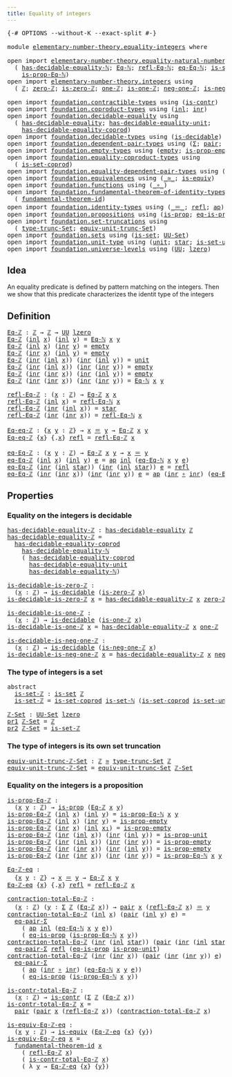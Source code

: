 ```yaml
---
title: Equality of integers
---
```


<pre class="Agda"><a id="46" class="Symbol">{-#</a> <a id="50" class="Keyword">OPTIONS</a> <a id="58" class="Pragma">--without-K</a> <a id="70" class="Pragma">--exact-split</a> <a id="84" class="Symbol">#-}</a>

<a id="89" class="Keyword">module</a> <a id="96" href="elementary-number-theory.equality-integers.html" class="Module">elementary-number-theory.equality-integers</a> <a id="139" class="Keyword">where</a>

<a id="146" class="Keyword">open</a> <a id="151" class="Keyword">import</a> <a id="158" href="elementary-number-theory.equality-natural-numbers.html" class="Module">elementary-number-theory.equality-natural-numbers</a> <a id="208" class="Keyword">using</a>
  <a id="216" class="Symbol">(</a> <a id="218" href="elementary-number-theory.equality-natural-numbers.html#2644" class="Function">has-decidable-equality-ℕ</a><a id="242" class="Symbol">;</a> <a id="244" href="elementary-number-theory.equality-natural-numbers.html#1495" class="Function">Eq-ℕ</a><a id="248" class="Symbol">;</a> <a id="250" href="elementary-number-theory.equality-natural-numbers.html#1906" class="Function">refl-Eq-ℕ</a><a id="259" class="Symbol">;</a> <a id="261" href="elementary-number-theory.equality-natural-numbers.html#2073" class="Function">eq-Eq-ℕ</a><a id="268" class="Symbol">;</a> <a id="270" href="elementary-number-theory.equality-natural-numbers.html#2215" class="Function">is-set-ℕ</a><a id="278" class="Symbol">;</a>
    <a id="284" href="elementary-number-theory.equality-natural-numbers.html#1657" class="Function">is-prop-Eq-ℕ</a><a id="296" class="Symbol">)</a>
<a id="298" class="Keyword">open</a> <a id="303" class="Keyword">import</a> <a id="310" href="elementary-number-theory.integers.html" class="Module">elementary-number-theory.integers</a> <a id="344" class="Keyword">using</a>
  <a id="352" class="Symbol">(</a> <a id="354" href="elementary-number-theory.integers.html#1910" class="Function">ℤ</a><a id="355" class="Symbol">;</a> <a id="357" href="elementary-number-theory.integers.html#2163" class="Function">zero-ℤ</a><a id="363" class="Symbol">;</a> <a id="365" href="elementary-number-theory.integers.html#2199" class="Function">is-zero-ℤ</a><a id="374" class="Symbol">;</a> <a id="376" href="elementary-number-theory.integers.html#2405" class="Function">one-ℤ</a><a id="381" class="Symbol">;</a> <a id="383" href="elementary-number-theory.integers.html#2438" class="Function">is-one-ℤ</a><a id="391" class="Symbol">;</a> <a id="393" href="elementary-number-theory.integers.html#2038" class="Function">neg-one-ℤ</a><a id="402" class="Symbol">;</a> <a id="404" href="elementary-number-theory.integers.html#2079" class="Function">is-neg-one-ℤ</a><a id="416" class="Symbol">)</a>

<a id="419" class="Keyword">open</a> <a id="424" class="Keyword">import</a> <a id="431" href="foundation.contractible-types.html" class="Module">foundation.contractible-types</a> <a id="461" class="Keyword">using</a> <a id="467" class="Symbol">(</a><a id="468" href="foundation-core.contractible-types.html#1006" class="Function">is-contr</a><a id="476" class="Symbol">)</a>
<a id="478" class="Keyword">open</a> <a id="483" class="Keyword">import</a> <a id="490" href="foundation.coproduct-types.html" class="Module">foundation.coproduct-types</a> <a id="517" class="Keyword">using</a> <a id="523" class="Symbol">(</a><a id="524" href="foundation.coproduct-types.html#1253" class="InductiveConstructor">inl</a><a id="527" class="Symbol">;</a> <a id="529" href="foundation.coproduct-types.html#1276" class="InductiveConstructor">inr</a><a id="532" class="Symbol">)</a>
<a id="534" class="Keyword">open</a> <a id="539" class="Keyword">import</a> <a id="546" href="foundation.decidable-equality.html" class="Module">foundation.decidable-equality</a> <a id="576" class="Keyword">using</a>
  <a id="584" class="Symbol">(</a> <a id="586" href="foundation.decidable-equality.html#1799" class="Function">has-decidable-equality</a><a id="608" class="Symbol">;</a> <a id="610" href="foundation.decidable-equality.html#2359" class="Function">has-decidable-equality-unit</a><a id="637" class="Symbol">;</a>
    <a id="643" href="foundation.decidable-equality.html#10244" class="Function">has-decidable-equality-coprod</a><a id="672" class="Symbol">)</a>
<a id="674" class="Keyword">open</a> <a id="679" class="Keyword">import</a> <a id="686" href="foundation.decidable-types.html" class="Module">foundation.decidable-types</a> <a id="713" class="Keyword">using</a> <a id="719" class="Symbol">(</a><a id="720" href="foundation.decidable-types.html#1918" class="Function">is-decidable</a><a id="732" class="Symbol">)</a>
<a id="734" class="Keyword">open</a> <a id="739" class="Keyword">import</a> <a id="746" href="foundation.dependent-pair-types.html" class="Module">foundation.dependent-pair-types</a> <a id="778" class="Keyword">using</a> <a id="784" class="Symbol">(</a><a id="785" href="foundation-core.dependent-pair-types.html#515" class="Record">Σ</a><a id="786" class="Symbol">;</a> <a id="788" href="foundation-core.dependent-pair-types.html#588" class="InductiveConstructor">pair</a><a id="792" class="Symbol">;</a> <a id="794" href="foundation-core.dependent-pair-types.html#605" class="Field">pr1</a><a id="797" class="Symbol">;</a> <a id="799" href="foundation-core.dependent-pair-types.html#617" class="Field">pr2</a><a id="802" class="Symbol">)</a>
<a id="804" class="Keyword">open</a> <a id="809" class="Keyword">import</a> <a id="816" href="foundation.empty-types.html" class="Module">foundation.empty-types</a> <a id="839" class="Keyword">using</a> <a id="845" class="Symbol">(</a><a id="846" href="foundation-core.empty-types.html#1057" class="Datatype">empty</a><a id="851" class="Symbol">;</a> <a id="853" href="foundation-core.empty-types.html#2377" class="Function">is-prop-empty</a><a id="866" class="Symbol">)</a>
<a id="868" class="Keyword">open</a> <a id="873" class="Keyword">import</a> <a id="880" href="foundation.equality-coproduct-types.html" class="Module">foundation.equality-coproduct-types</a> <a id="916" class="Keyword">using</a>
  <a id="924" class="Symbol">(</a> <a id="926" href="foundation.equality-coproduct-types.html#11166" class="Function">is-set-coprod</a><a id="939" class="Symbol">)</a>
<a id="941" class="Keyword">open</a> <a id="946" class="Keyword">import</a> <a id="953" href="foundation.equality-dependent-pair-types.html" class="Module">foundation.equality-dependent-pair-types</a> <a id="994" class="Keyword">using</a> <a id="1000" class="Symbol">(</a><a id="1001" href="foundation.equality-dependent-pair-types.html#1375" class="Function">eq-pair-Σ</a><a id="1010" class="Symbol">)</a>
<a id="1012" class="Keyword">open</a> <a id="1017" class="Keyword">import</a> <a id="1024" href="foundation.equivalences.html" class="Module">foundation.equivalences</a> <a id="1048" class="Keyword">using</a> <a id="1054" class="Symbol">(</a><a id="1055" href="foundation-core.equivalences.html#1621" class="Function Operator">_≃_</a><a id="1058" class="Symbol">;</a> <a id="1060" href="foundation-core.equivalences.html#1556" class="Function">is-equiv</a><a id="1068" class="Symbol">)</a>
<a id="1070" class="Keyword">open</a> <a id="1075" class="Keyword">import</a> <a id="1082" href="foundation.functions.html" class="Module">foundation.functions</a> <a id="1103" class="Keyword">using</a> <a id="1109" class="Symbol">(</a><a id="1110" href="foundation-core.functions.html#420" class="Function Operator">_∘_</a><a id="1113" class="Symbol">)</a>
<a id="1115" class="Keyword">open</a> <a id="1120" class="Keyword">import</a> <a id="1127" href="foundation.fundamental-theorem-of-identity-types.html" class="Module">foundation.fundamental-theorem-of-identity-types</a> <a id="1176" class="Keyword">using</a>
  <a id="1184" class="Symbol">(</a> <a id="1186" href="foundation-core.fundamental-theorem-of-identity-types.html#1904" class="Function">fundamental-theorem-id</a><a id="1208" class="Symbol">)</a>
<a id="1210" class="Keyword">open</a> <a id="1215" class="Keyword">import</a> <a id="1222" href="foundation.identity-types.html" class="Module">foundation.identity-types</a> <a id="1248" class="Keyword">using</a> <a id="1254" class="Symbol">(</a><a id="1255" href="foundation-core.identity-types.html#1865" class="Function Operator">_＝_</a><a id="1258" class="Symbol">;</a> <a id="1260" href="foundation-core.identity-types.html#1820" class="InductiveConstructor">refl</a><a id="1264" class="Symbol">;</a> <a id="1266" href="foundation-core.identity-types.html#4003" class="Function">ap</a><a id="1268" class="Symbol">)</a>
<a id="1270" class="Keyword">open</a> <a id="1275" class="Keyword">import</a> <a id="1282" href="foundation.propositions.html" class="Module">foundation.propositions</a> <a id="1306" class="Keyword">using</a> <a id="1312" class="Symbol">(</a><a id="1313" href="foundation-core.propositions.html#1309" class="Function">is-prop</a><a id="1320" class="Symbol">;</a> <a id="1322" href="foundation-core.propositions.html#2719" class="Function">eq-is-prop</a><a id="1332" class="Symbol">)</a>
<a id="1334" class="Keyword">open</a> <a id="1339" class="Keyword">import</a> <a id="1346" href="foundation.set-truncations.html" class="Module">foundation.set-truncations</a> <a id="1373" class="Keyword">using</a>
  <a id="1381" class="Symbol">(</a> <a id="1383" href="foundation.set-truncations.html#4001" class="Function">type-trunc-Set</a><a id="1397" class="Symbol">;</a> <a id="1399" href="foundation.set-truncations.html#14521" class="Function">equiv-unit-trunc-Set</a><a id="1419" class="Symbol">)</a>
<a id="1421" class="Keyword">open</a> <a id="1426" class="Keyword">import</a> <a id="1433" href="foundation.sets.html" class="Module">foundation.sets</a> <a id="1449" class="Keyword">using</a> <a id="1455" class="Symbol">(</a><a id="1456" href="foundation-core.sets.html#1113" class="Function">is-set</a><a id="1462" class="Symbol">;</a> <a id="1464" href="foundation-core.sets.html#1190" class="Function">UU-Set</a><a id="1470" class="Symbol">)</a>
<a id="1472" class="Keyword">open</a> <a id="1477" class="Keyword">import</a> <a id="1484" href="foundation.unit-type.html" class="Module">foundation.unit-type</a> <a id="1505" class="Keyword">using</a> <a id="1511" class="Symbol">(</a><a id="1512" href="foundation.unit-type.html#1084" class="Datatype">unit</a><a id="1516" class="Symbol">;</a> <a id="1518" href="foundation.unit-type.html#1108" class="InductiveConstructor">star</a><a id="1522" class="Symbol">;</a> <a id="1524" href="foundation.unit-type.html#3103" class="Function">is-set-unit</a><a id="1535" class="Symbol">;</a> <a id="1537" href="foundation.unit-type.html#2898" class="Function">is-prop-unit</a><a id="1549" class="Symbol">)</a>
<a id="1551" class="Keyword">open</a> <a id="1556" class="Keyword">import</a> <a id="1563" href="foundation.universe-levels.html" class="Module">foundation.universe-levels</a> <a id="1590" class="Keyword">using</a> <a id="1596" class="Symbol">(</a><a id="1597" href="foundation-core.universe-levels.html#235" class="Primitive">UU</a><a id="1599" class="Symbol">;</a> <a id="1601" href="Agda.Primitive.html#764" class="Primitive">lzero</a><a id="1606" class="Symbol">)</a>
</pre>
## Idea

An equality predicate is defined by pattern matching on the integers. Then we show that this predicate characterizes the identit type of the integers

## Definition

<pre class="Agda"><a id="Eq-ℤ"></a><a id="1796" href="elementary-number-theory.equality-integers.html#1796" class="Function">Eq-ℤ</a> <a id="1801" class="Symbol">:</a> <a id="1803" href="elementary-number-theory.integers.html#1910" class="Function">ℤ</a> <a id="1805" class="Symbol">→</a> <a id="1807" href="elementary-number-theory.integers.html#1910" class="Function">ℤ</a> <a id="1809" class="Symbol">→</a> <a id="1811" href="foundation-core.universe-levels.html#235" class="Primitive">UU</a> <a id="1814" href="Agda.Primitive.html#764" class="Primitive">lzero</a>
<a id="1820" href="elementary-number-theory.equality-integers.html#1796" class="Function">Eq-ℤ</a> <a id="1825" class="Symbol">(</a><a id="1826" href="foundation.coproduct-types.html#1253" class="InductiveConstructor">inl</a> <a id="1830" href="elementary-number-theory.equality-integers.html#1830" class="Bound">x</a><a id="1831" class="Symbol">)</a> <a id="1833" class="Symbol">(</a><a id="1834" href="foundation.coproduct-types.html#1253" class="InductiveConstructor">inl</a> <a id="1838" href="elementary-number-theory.equality-integers.html#1838" class="Bound">y</a><a id="1839" class="Symbol">)</a> <a id="1841" class="Symbol">=</a> <a id="1843" href="elementary-number-theory.equality-natural-numbers.html#1495" class="Function">Eq-ℕ</a> <a id="1848" href="elementary-number-theory.equality-integers.html#1830" class="Bound">x</a> <a id="1850" href="elementary-number-theory.equality-integers.html#1838" class="Bound">y</a>
<a id="1852" href="elementary-number-theory.equality-integers.html#1796" class="Function">Eq-ℤ</a> <a id="1857" class="Symbol">(</a><a id="1858" href="foundation.coproduct-types.html#1253" class="InductiveConstructor">inl</a> <a id="1862" href="elementary-number-theory.equality-integers.html#1862" class="Bound">x</a><a id="1863" class="Symbol">)</a> <a id="1865" class="Symbol">(</a><a id="1866" href="foundation.coproduct-types.html#1276" class="InductiveConstructor">inr</a> <a id="1870" href="elementary-number-theory.equality-integers.html#1870" class="Bound">y</a><a id="1871" class="Symbol">)</a> <a id="1873" class="Symbol">=</a> <a id="1875" href="foundation-core.empty-types.html#1057" class="Datatype">empty</a>
<a id="1881" href="elementary-number-theory.equality-integers.html#1796" class="Function">Eq-ℤ</a> <a id="1886" class="Symbol">(</a><a id="1887" href="foundation.coproduct-types.html#1276" class="InductiveConstructor">inr</a> <a id="1891" href="elementary-number-theory.equality-integers.html#1891" class="Bound">x</a><a id="1892" class="Symbol">)</a> <a id="1894" class="Symbol">(</a><a id="1895" href="foundation.coproduct-types.html#1253" class="InductiveConstructor">inl</a> <a id="1899" href="elementary-number-theory.equality-integers.html#1899" class="Bound">y</a><a id="1900" class="Symbol">)</a> <a id="1902" class="Symbol">=</a> <a id="1904" href="foundation-core.empty-types.html#1057" class="Datatype">empty</a>
<a id="1910" href="elementary-number-theory.equality-integers.html#1796" class="Function">Eq-ℤ</a> <a id="1915" class="Symbol">(</a><a id="1916" href="foundation.coproduct-types.html#1276" class="InductiveConstructor">inr</a> <a id="1920" class="Symbol">(</a><a id="1921" href="foundation.coproduct-types.html#1253" class="InductiveConstructor">inl</a> <a id="1925" href="elementary-number-theory.equality-integers.html#1925" class="Bound">x</a><a id="1926" class="Symbol">))</a> <a id="1929" class="Symbol">(</a><a id="1930" href="foundation.coproduct-types.html#1276" class="InductiveConstructor">inr</a> <a id="1934" class="Symbol">(</a><a id="1935" href="foundation.coproduct-types.html#1253" class="InductiveConstructor">inl</a> <a id="1939" href="elementary-number-theory.equality-integers.html#1939" class="Bound">y</a><a id="1940" class="Symbol">))</a> <a id="1943" class="Symbol">=</a> <a id="1945" href="foundation.unit-type.html#1084" class="Datatype">unit</a>
<a id="1950" href="elementary-number-theory.equality-integers.html#1796" class="Function">Eq-ℤ</a> <a id="1955" class="Symbol">(</a><a id="1956" href="foundation.coproduct-types.html#1276" class="InductiveConstructor">inr</a> <a id="1960" class="Symbol">(</a><a id="1961" href="foundation.coproduct-types.html#1253" class="InductiveConstructor">inl</a> <a id="1965" href="elementary-number-theory.equality-integers.html#1965" class="Bound">x</a><a id="1966" class="Symbol">))</a> <a id="1969" class="Symbol">(</a><a id="1970" href="foundation.coproduct-types.html#1276" class="InductiveConstructor">inr</a> <a id="1974" class="Symbol">(</a><a id="1975" href="foundation.coproduct-types.html#1276" class="InductiveConstructor">inr</a> <a id="1979" href="elementary-number-theory.equality-integers.html#1979" class="Bound">y</a><a id="1980" class="Symbol">))</a> <a id="1983" class="Symbol">=</a> <a id="1985" href="foundation-core.empty-types.html#1057" class="Datatype">empty</a>
<a id="1991" href="elementary-number-theory.equality-integers.html#1796" class="Function">Eq-ℤ</a> <a id="1996" class="Symbol">(</a><a id="1997" href="foundation.coproduct-types.html#1276" class="InductiveConstructor">inr</a> <a id="2001" class="Symbol">(</a><a id="2002" href="foundation.coproduct-types.html#1276" class="InductiveConstructor">inr</a> <a id="2006" href="elementary-number-theory.equality-integers.html#2006" class="Bound">x</a><a id="2007" class="Symbol">))</a> <a id="2010" class="Symbol">(</a><a id="2011" href="foundation.coproduct-types.html#1276" class="InductiveConstructor">inr</a> <a id="2015" class="Symbol">(</a><a id="2016" href="foundation.coproduct-types.html#1253" class="InductiveConstructor">inl</a> <a id="2020" href="elementary-number-theory.equality-integers.html#2020" class="Bound">y</a><a id="2021" class="Symbol">))</a> <a id="2024" class="Symbol">=</a> <a id="2026" href="foundation-core.empty-types.html#1057" class="Datatype">empty</a>
<a id="2032" href="elementary-number-theory.equality-integers.html#1796" class="Function">Eq-ℤ</a> <a id="2037" class="Symbol">(</a><a id="2038" href="foundation.coproduct-types.html#1276" class="InductiveConstructor">inr</a> <a id="2042" class="Symbol">(</a><a id="2043" href="foundation.coproduct-types.html#1276" class="InductiveConstructor">inr</a> <a id="2047" href="elementary-number-theory.equality-integers.html#2047" class="Bound">x</a><a id="2048" class="Symbol">))</a> <a id="2051" class="Symbol">(</a><a id="2052" href="foundation.coproduct-types.html#1276" class="InductiveConstructor">inr</a> <a id="2056" class="Symbol">(</a><a id="2057" href="foundation.coproduct-types.html#1276" class="InductiveConstructor">inr</a> <a id="2061" href="elementary-number-theory.equality-integers.html#2061" class="Bound">y</a><a id="2062" class="Symbol">))</a> <a id="2065" class="Symbol">=</a> <a id="2067" href="elementary-number-theory.equality-natural-numbers.html#1495" class="Function">Eq-ℕ</a> <a id="2072" href="elementary-number-theory.equality-integers.html#2047" class="Bound">x</a> <a id="2074" href="elementary-number-theory.equality-integers.html#2061" class="Bound">y</a>

<a id="refl-Eq-ℤ"></a><a id="2077" href="elementary-number-theory.equality-integers.html#2077" class="Function">refl-Eq-ℤ</a> <a id="2087" class="Symbol">:</a> <a id="2089" class="Symbol">(</a><a id="2090" href="elementary-number-theory.equality-integers.html#2090" class="Bound">x</a> <a id="2092" class="Symbol">:</a> <a id="2094" href="elementary-number-theory.integers.html#1910" class="Function">ℤ</a><a id="2095" class="Symbol">)</a> <a id="2097" class="Symbol">→</a> <a id="2099" href="elementary-number-theory.equality-integers.html#1796" class="Function">Eq-ℤ</a> <a id="2104" href="elementary-number-theory.equality-integers.html#2090" class="Bound">x</a> <a id="2106" href="elementary-number-theory.equality-integers.html#2090" class="Bound">x</a>
<a id="2108" href="elementary-number-theory.equality-integers.html#2077" class="Function">refl-Eq-ℤ</a> <a id="2118" class="Symbol">(</a><a id="2119" href="foundation.coproduct-types.html#1253" class="InductiveConstructor">inl</a> <a id="2123" href="elementary-number-theory.equality-integers.html#2123" class="Bound">x</a><a id="2124" class="Symbol">)</a> <a id="2126" class="Symbol">=</a> <a id="2128" href="elementary-number-theory.equality-natural-numbers.html#1906" class="Function">refl-Eq-ℕ</a> <a id="2138" href="elementary-number-theory.equality-integers.html#2123" class="Bound">x</a>
<a id="2140" href="elementary-number-theory.equality-integers.html#2077" class="Function">refl-Eq-ℤ</a> <a id="2150" class="Symbol">(</a><a id="2151" href="foundation.coproduct-types.html#1276" class="InductiveConstructor">inr</a> <a id="2155" class="Symbol">(</a><a id="2156" href="foundation.coproduct-types.html#1253" class="InductiveConstructor">inl</a> <a id="2160" href="elementary-number-theory.equality-integers.html#2160" class="Bound">x</a><a id="2161" class="Symbol">))</a> <a id="2164" class="Symbol">=</a> <a id="2166" href="foundation.unit-type.html#1108" class="InductiveConstructor">star</a>
<a id="2171" href="elementary-number-theory.equality-integers.html#2077" class="Function">refl-Eq-ℤ</a> <a id="2181" class="Symbol">(</a><a id="2182" href="foundation.coproduct-types.html#1276" class="InductiveConstructor">inr</a> <a id="2186" class="Symbol">(</a><a id="2187" href="foundation.coproduct-types.html#1276" class="InductiveConstructor">inr</a> <a id="2191" href="elementary-number-theory.equality-integers.html#2191" class="Bound">x</a><a id="2192" class="Symbol">))</a> <a id="2195" class="Symbol">=</a> <a id="2197" href="elementary-number-theory.equality-natural-numbers.html#1906" class="Function">refl-Eq-ℕ</a> <a id="2207" href="elementary-number-theory.equality-integers.html#2191" class="Bound">x</a>

<a id="Eq-eq-ℤ"></a><a id="2210" href="elementary-number-theory.equality-integers.html#2210" class="Function">Eq-eq-ℤ</a> <a id="2218" class="Symbol">:</a> <a id="2220" class="Symbol">{</a><a id="2221" href="elementary-number-theory.equality-integers.html#2221" class="Bound">x</a> <a id="2223" href="elementary-number-theory.equality-integers.html#2223" class="Bound">y</a> <a id="2225" class="Symbol">:</a> <a id="2227" href="elementary-number-theory.integers.html#1910" class="Function">ℤ</a><a id="2228" class="Symbol">}</a> <a id="2230" class="Symbol">→</a> <a id="2232" href="elementary-number-theory.equality-integers.html#2221" class="Bound">x</a> <a id="2234" href="foundation-core.identity-types.html#1865" class="Function Operator">＝</a> <a id="2236" href="elementary-number-theory.equality-integers.html#2223" class="Bound">y</a> <a id="2238" class="Symbol">→</a> <a id="2240" href="elementary-number-theory.equality-integers.html#1796" class="Function">Eq-ℤ</a> <a id="2245" href="elementary-number-theory.equality-integers.html#2221" class="Bound">x</a> <a id="2247" href="elementary-number-theory.equality-integers.html#2223" class="Bound">y</a>
<a id="2249" href="elementary-number-theory.equality-integers.html#2210" class="Function">Eq-eq-ℤ</a> <a id="2257" class="Symbol">{</a><a id="2258" href="elementary-number-theory.equality-integers.html#2258" class="Bound">x</a><a id="2259" class="Symbol">}</a> <a id="2261" class="Symbol">{</a><a id="2262" class="DottedPattern Symbol">.</a><a id="2263" href="elementary-number-theory.equality-integers.html#2258" class="DottedPattern Bound">x</a><a id="2264" class="Symbol">}</a> <a id="2266" href="foundation-core.identity-types.html#1820" class="InductiveConstructor">refl</a> <a id="2271" class="Symbol">=</a> <a id="2273" href="elementary-number-theory.equality-integers.html#2077" class="Function">refl-Eq-ℤ</a> <a id="2283" href="elementary-number-theory.equality-integers.html#2258" class="Bound">x</a>

<a id="eq-Eq-ℤ"></a><a id="2286" href="elementary-number-theory.equality-integers.html#2286" class="Function">eq-Eq-ℤ</a> <a id="2294" class="Symbol">:</a> <a id="2296" class="Symbol">(</a><a id="2297" href="elementary-number-theory.equality-integers.html#2297" class="Bound">x</a> <a id="2299" href="elementary-number-theory.equality-integers.html#2299" class="Bound">y</a> <a id="2301" class="Symbol">:</a> <a id="2303" href="elementary-number-theory.integers.html#1910" class="Function">ℤ</a><a id="2304" class="Symbol">)</a> <a id="2306" class="Symbol">→</a> <a id="2308" href="elementary-number-theory.equality-integers.html#1796" class="Function">Eq-ℤ</a> <a id="2313" href="elementary-number-theory.equality-integers.html#2297" class="Bound">x</a> <a id="2315" href="elementary-number-theory.equality-integers.html#2299" class="Bound">y</a> <a id="2317" class="Symbol">→</a> <a id="2319" href="elementary-number-theory.equality-integers.html#2297" class="Bound">x</a> <a id="2321" href="foundation-core.identity-types.html#1865" class="Function Operator">＝</a> <a id="2323" href="elementary-number-theory.equality-integers.html#2299" class="Bound">y</a>
<a id="2325" href="elementary-number-theory.equality-integers.html#2286" class="Function">eq-Eq-ℤ</a> <a id="2333" class="Symbol">(</a><a id="2334" href="foundation.coproduct-types.html#1253" class="InductiveConstructor">inl</a> <a id="2338" href="elementary-number-theory.equality-integers.html#2338" class="Bound">x</a><a id="2339" class="Symbol">)</a> <a id="2341" class="Symbol">(</a><a id="2342" href="foundation.coproduct-types.html#1253" class="InductiveConstructor">inl</a> <a id="2346" href="elementary-number-theory.equality-integers.html#2346" class="Bound">y</a><a id="2347" class="Symbol">)</a> <a id="2349" href="elementary-number-theory.equality-integers.html#2349" class="Bound">e</a> <a id="2351" class="Symbol">=</a> <a id="2353" href="foundation-core.identity-types.html#4003" class="Function">ap</a> <a id="2356" href="foundation.coproduct-types.html#1253" class="InductiveConstructor">inl</a> <a id="2360" class="Symbol">(</a><a id="2361" href="elementary-number-theory.equality-natural-numbers.html#2073" class="Function">eq-Eq-ℕ</a> <a id="2369" href="elementary-number-theory.equality-integers.html#2338" class="Bound">x</a> <a id="2371" href="elementary-number-theory.equality-integers.html#2346" class="Bound">y</a> <a id="2373" href="elementary-number-theory.equality-integers.html#2349" class="Bound">e</a><a id="2374" class="Symbol">)</a>
<a id="2376" href="elementary-number-theory.equality-integers.html#2286" class="Function">eq-Eq-ℤ</a> <a id="2384" class="Symbol">(</a><a id="2385" href="foundation.coproduct-types.html#1276" class="InductiveConstructor">inr</a> <a id="2389" class="Symbol">(</a><a id="2390" href="foundation.coproduct-types.html#1253" class="InductiveConstructor">inl</a> <a id="2394" href="foundation.unit-type.html#1108" class="InductiveConstructor">star</a><a id="2398" class="Symbol">))</a> <a id="2401" class="Symbol">(</a><a id="2402" href="foundation.coproduct-types.html#1276" class="InductiveConstructor">inr</a> <a id="2406" class="Symbol">(</a><a id="2407" href="foundation.coproduct-types.html#1253" class="InductiveConstructor">inl</a> <a id="2411" href="foundation.unit-type.html#1108" class="InductiveConstructor">star</a><a id="2415" class="Symbol">))</a> <a id="2418" href="elementary-number-theory.equality-integers.html#2418" class="Bound">e</a> <a id="2420" class="Symbol">=</a> <a id="2422" href="foundation-core.identity-types.html#1820" class="InductiveConstructor">refl</a>
<a id="2427" href="elementary-number-theory.equality-integers.html#2286" class="Function">eq-Eq-ℤ</a> <a id="2435" class="Symbol">(</a><a id="2436" href="foundation.coproduct-types.html#1276" class="InductiveConstructor">inr</a> <a id="2440" class="Symbol">(</a><a id="2441" href="foundation.coproduct-types.html#1276" class="InductiveConstructor">inr</a> <a id="2445" href="elementary-number-theory.equality-integers.html#2445" class="Bound">x</a><a id="2446" class="Symbol">))</a> <a id="2449" class="Symbol">(</a><a id="2450" href="foundation.coproduct-types.html#1276" class="InductiveConstructor">inr</a> <a id="2454" class="Symbol">(</a><a id="2455" href="foundation.coproduct-types.html#1276" class="InductiveConstructor">inr</a> <a id="2459" href="elementary-number-theory.equality-integers.html#2459" class="Bound">y</a><a id="2460" class="Symbol">))</a> <a id="2463" href="elementary-number-theory.equality-integers.html#2463" class="Bound">e</a> <a id="2465" class="Symbol">=</a> <a id="2467" href="foundation-core.identity-types.html#4003" class="Function">ap</a> <a id="2470" class="Symbol">(</a><a id="2471" href="foundation.coproduct-types.html#1276" class="InductiveConstructor">inr</a> <a id="2475" href="foundation-core.functions.html#420" class="Function Operator">∘</a> <a id="2477" href="foundation.coproduct-types.html#1276" class="InductiveConstructor">inr</a><a id="2480" class="Symbol">)</a> <a id="2482" class="Symbol">(</a><a id="2483" href="elementary-number-theory.equality-natural-numbers.html#2073" class="Function">eq-Eq-ℕ</a> <a id="2491" href="elementary-number-theory.equality-integers.html#2445" class="Bound">x</a> <a id="2493" href="elementary-number-theory.equality-integers.html#2459" class="Bound">y</a> <a id="2495" href="elementary-number-theory.equality-integers.html#2463" class="Bound">e</a><a id="2496" class="Symbol">)</a>
</pre>
## Properties

### Equality on the integers is decidable

<pre class="Agda"><a id="has-decidable-equality-ℤ"></a><a id="2569" href="elementary-number-theory.equality-integers.html#2569" class="Function">has-decidable-equality-ℤ</a> <a id="2594" class="Symbol">:</a> <a id="2596" href="foundation.decidable-equality.html#1799" class="Function">has-decidable-equality</a> <a id="2619" href="elementary-number-theory.integers.html#1910" class="Function">ℤ</a>
<a id="2621" href="elementary-number-theory.equality-integers.html#2569" class="Function">has-decidable-equality-ℤ</a> <a id="2646" class="Symbol">=</a>
  <a id="2650" href="foundation.decidable-equality.html#10244" class="Function">has-decidable-equality-coprod</a>
    <a id="2684" href="elementary-number-theory.equality-natural-numbers.html#2644" class="Function">has-decidable-equality-ℕ</a>
    <a id="2713" class="Symbol">(</a> <a id="2715" href="foundation.decidable-equality.html#10244" class="Function">has-decidable-equality-coprod</a>
      <a id="2751" href="foundation.decidable-equality.html#2359" class="Function">has-decidable-equality-unit</a>
      <a id="2785" href="elementary-number-theory.equality-natural-numbers.html#2644" class="Function">has-decidable-equality-ℕ</a><a id="2809" class="Symbol">)</a>

<a id="is-decidable-is-zero-ℤ"></a><a id="2812" href="elementary-number-theory.equality-integers.html#2812" class="Function">is-decidable-is-zero-ℤ</a> <a id="2835" class="Symbol">:</a>
  <a id="2839" class="Symbol">(</a><a id="2840" href="elementary-number-theory.equality-integers.html#2840" class="Bound">x</a> <a id="2842" class="Symbol">:</a> <a id="2844" href="elementary-number-theory.integers.html#1910" class="Function">ℤ</a><a id="2845" class="Symbol">)</a> <a id="2847" class="Symbol">→</a> <a id="2849" href="foundation.decidable-types.html#1918" class="Function">is-decidable</a> <a id="2862" class="Symbol">(</a><a id="2863" href="elementary-number-theory.integers.html#2199" class="Function">is-zero-ℤ</a> <a id="2873" href="elementary-number-theory.equality-integers.html#2840" class="Bound">x</a><a id="2874" class="Symbol">)</a>
<a id="2876" href="elementary-number-theory.equality-integers.html#2812" class="Function">is-decidable-is-zero-ℤ</a> <a id="2899" href="elementary-number-theory.equality-integers.html#2899" class="Bound">x</a> <a id="2901" class="Symbol">=</a> <a id="2903" href="elementary-number-theory.equality-integers.html#2569" class="Function">has-decidable-equality-ℤ</a> <a id="2928" href="elementary-number-theory.equality-integers.html#2899" class="Bound">x</a> <a id="2930" href="elementary-number-theory.integers.html#2163" class="Function">zero-ℤ</a>

<a id="is-decidable-is-one-ℤ"></a><a id="2938" href="elementary-number-theory.equality-integers.html#2938" class="Function">is-decidable-is-one-ℤ</a> <a id="2960" class="Symbol">:</a>
  <a id="2964" class="Symbol">(</a><a id="2965" href="elementary-number-theory.equality-integers.html#2965" class="Bound">x</a> <a id="2967" class="Symbol">:</a> <a id="2969" href="elementary-number-theory.integers.html#1910" class="Function">ℤ</a><a id="2970" class="Symbol">)</a> <a id="2972" class="Symbol">→</a> <a id="2974" href="foundation.decidable-types.html#1918" class="Function">is-decidable</a> <a id="2987" class="Symbol">(</a><a id="2988" href="elementary-number-theory.integers.html#2438" class="Function">is-one-ℤ</a> <a id="2997" href="elementary-number-theory.equality-integers.html#2965" class="Bound">x</a><a id="2998" class="Symbol">)</a>
<a id="3000" href="elementary-number-theory.equality-integers.html#2938" class="Function">is-decidable-is-one-ℤ</a> <a id="3022" href="elementary-number-theory.equality-integers.html#3022" class="Bound">x</a> <a id="3024" class="Symbol">=</a> <a id="3026" href="elementary-number-theory.equality-integers.html#2569" class="Function">has-decidable-equality-ℤ</a> <a id="3051" href="elementary-number-theory.equality-integers.html#3022" class="Bound">x</a> <a id="3053" href="elementary-number-theory.integers.html#2405" class="Function">one-ℤ</a>

<a id="is-decidable-is-neg-one-ℤ"></a><a id="3060" href="elementary-number-theory.equality-integers.html#3060" class="Function">is-decidable-is-neg-one-ℤ</a> <a id="3086" class="Symbol">:</a>
  <a id="3090" class="Symbol">(</a><a id="3091" href="elementary-number-theory.equality-integers.html#3091" class="Bound">x</a> <a id="3093" class="Symbol">:</a> <a id="3095" href="elementary-number-theory.integers.html#1910" class="Function">ℤ</a><a id="3096" class="Symbol">)</a> <a id="3098" class="Symbol">→</a> <a id="3100" href="foundation.decidable-types.html#1918" class="Function">is-decidable</a> <a id="3113" class="Symbol">(</a><a id="3114" href="elementary-number-theory.integers.html#2079" class="Function">is-neg-one-ℤ</a> <a id="3127" href="elementary-number-theory.equality-integers.html#3091" class="Bound">x</a><a id="3128" class="Symbol">)</a>
<a id="3130" href="elementary-number-theory.equality-integers.html#3060" class="Function">is-decidable-is-neg-one-ℤ</a> <a id="3156" href="elementary-number-theory.equality-integers.html#3156" class="Bound">x</a> <a id="3158" class="Symbol">=</a> <a id="3160" href="elementary-number-theory.equality-integers.html#2569" class="Function">has-decidable-equality-ℤ</a> <a id="3185" href="elementary-number-theory.equality-integers.html#3156" class="Bound">x</a> <a id="3187" href="elementary-number-theory.integers.html#2038" class="Function">neg-one-ℤ</a>
</pre>
### The type of integers is a set

<pre class="Agda"><a id="3245" class="Keyword">abstract</a>
  <a id="is-set-ℤ"></a><a id="3256" href="elementary-number-theory.equality-integers.html#3256" class="Function">is-set-ℤ</a> <a id="3265" class="Symbol">:</a> <a id="3267" href="foundation-core.sets.html#1113" class="Function">is-set</a> <a id="3274" href="elementary-number-theory.integers.html#1910" class="Function">ℤ</a>
  <a id="3278" href="elementary-number-theory.equality-integers.html#3256" class="Function">is-set-ℤ</a> <a id="3287" class="Symbol">=</a> <a id="3289" href="foundation.equality-coproduct-types.html#11166" class="Function">is-set-coprod</a> <a id="3303" href="elementary-number-theory.equality-natural-numbers.html#2215" class="Function">is-set-ℕ</a> <a id="3312" class="Symbol">(</a><a id="3313" href="foundation.equality-coproduct-types.html#11166" class="Function">is-set-coprod</a> <a id="3327" href="foundation.unit-type.html#3103" class="Function">is-set-unit</a> <a id="3339" href="elementary-number-theory.equality-natural-numbers.html#2215" class="Function">is-set-ℕ</a><a id="3347" class="Symbol">)</a>

<a id="ℤ-Set"></a><a id="3350" href="elementary-number-theory.equality-integers.html#3350" class="Function">ℤ-Set</a> <a id="3356" class="Symbol">:</a> <a id="3358" href="foundation-core.sets.html#1190" class="Function">UU-Set</a> <a id="3365" href="Agda.Primitive.html#764" class="Primitive">lzero</a>
<a id="3371" href="foundation-core.dependent-pair-types.html#605" class="Field">pr1</a> <a id="3375" href="elementary-number-theory.equality-integers.html#3350" class="Function">ℤ-Set</a> <a id="3381" class="Symbol">=</a> <a id="3383" href="elementary-number-theory.integers.html#1910" class="Function">ℤ</a>
<a id="3385" href="foundation-core.dependent-pair-types.html#617" class="Field">pr2</a> <a id="3389" href="elementary-number-theory.equality-integers.html#3350" class="Function">ℤ-Set</a> <a id="3395" class="Symbol">=</a> <a id="3397" href="elementary-number-theory.equality-integers.html#3256" class="Function">is-set-ℤ</a>
</pre>
### The type of integers is its own set truncation

<pre class="Agda"><a id="equiv-unit-trunc-ℤ-Set"></a><a id="3471" href="elementary-number-theory.equality-integers.html#3471" class="Function">equiv-unit-trunc-ℤ-Set</a> <a id="3494" class="Symbol">:</a> <a id="3496" href="elementary-number-theory.integers.html#1910" class="Function">ℤ</a> <a id="3498" href="foundation-core.equivalences.html#1621" class="Function Operator">≃</a> <a id="3500" href="foundation.set-truncations.html#4001" class="Function">type-trunc-Set</a> <a id="3515" href="elementary-number-theory.integers.html#1910" class="Function">ℤ</a>
<a id="3517" href="elementary-number-theory.equality-integers.html#3471" class="Function">equiv-unit-trunc-ℤ-Set</a> <a id="3540" class="Symbol">=</a> <a id="3542" href="foundation.set-truncations.html#14521" class="Function">equiv-unit-trunc-Set</a> <a id="3563" href="elementary-number-theory.equality-integers.html#3350" class="Function">ℤ-Set</a>
</pre>
### Equality on the integers is a proposition

<pre class="Agda"><a id="is-prop-Eq-ℤ"></a><a id="3629" href="elementary-number-theory.equality-integers.html#3629" class="Function">is-prop-Eq-ℤ</a> <a id="3642" class="Symbol">:</a>
  <a id="3646" class="Symbol">(</a><a id="3647" href="elementary-number-theory.equality-integers.html#3647" class="Bound">x</a> <a id="3649" href="elementary-number-theory.equality-integers.html#3649" class="Bound">y</a> <a id="3651" class="Symbol">:</a> <a id="3653" href="elementary-number-theory.integers.html#1910" class="Function">ℤ</a><a id="3654" class="Symbol">)</a> <a id="3656" class="Symbol">→</a> <a id="3658" href="foundation-core.propositions.html#1309" class="Function">is-prop</a> <a id="3666" class="Symbol">(</a><a id="3667" href="elementary-number-theory.equality-integers.html#1796" class="Function">Eq-ℤ</a> <a id="3672" href="elementary-number-theory.equality-integers.html#3647" class="Bound">x</a> <a id="3674" href="elementary-number-theory.equality-integers.html#3649" class="Bound">y</a><a id="3675" class="Symbol">)</a>
<a id="3677" href="elementary-number-theory.equality-integers.html#3629" class="Function">is-prop-Eq-ℤ</a> <a id="3690" class="Symbol">(</a><a id="3691" href="foundation.coproduct-types.html#1253" class="InductiveConstructor">inl</a> <a id="3695" href="elementary-number-theory.equality-integers.html#3695" class="Bound">x</a><a id="3696" class="Symbol">)</a> <a id="3698" class="Symbol">(</a><a id="3699" href="foundation.coproduct-types.html#1253" class="InductiveConstructor">inl</a> <a id="3703" href="elementary-number-theory.equality-integers.html#3703" class="Bound">y</a><a id="3704" class="Symbol">)</a> <a id="3706" class="Symbol">=</a> <a id="3708" href="elementary-number-theory.equality-natural-numbers.html#1657" class="Function">is-prop-Eq-ℕ</a> <a id="3721" href="elementary-number-theory.equality-integers.html#3695" class="Bound">x</a> <a id="3723" href="elementary-number-theory.equality-integers.html#3703" class="Bound">y</a>
<a id="3725" href="elementary-number-theory.equality-integers.html#3629" class="Function">is-prop-Eq-ℤ</a> <a id="3738" class="Symbol">(</a><a id="3739" href="foundation.coproduct-types.html#1253" class="InductiveConstructor">inl</a> <a id="3743" href="elementary-number-theory.equality-integers.html#3743" class="Bound">x</a><a id="3744" class="Symbol">)</a> <a id="3746" class="Symbol">(</a><a id="3747" href="foundation.coproduct-types.html#1276" class="InductiveConstructor">inr</a> <a id="3751" href="elementary-number-theory.equality-integers.html#3751" class="Bound">y</a><a id="3752" class="Symbol">)</a> <a id="3754" class="Symbol">=</a> <a id="3756" href="foundation-core.empty-types.html#2377" class="Function">is-prop-empty</a>
<a id="3770" href="elementary-number-theory.equality-integers.html#3629" class="Function">is-prop-Eq-ℤ</a> <a id="3783" class="Symbol">(</a><a id="3784" href="foundation.coproduct-types.html#1276" class="InductiveConstructor">inr</a> <a id="3788" href="elementary-number-theory.equality-integers.html#3788" class="Bound">x</a><a id="3789" class="Symbol">)</a> <a id="3791" class="Symbol">(</a><a id="3792" href="foundation.coproduct-types.html#1253" class="InductiveConstructor">inl</a> <a id="3796" href="elementary-number-theory.equality-integers.html#3796" class="Bound">x₁</a><a id="3798" class="Symbol">)</a> <a id="3800" class="Symbol">=</a> <a id="3802" href="foundation-core.empty-types.html#2377" class="Function">is-prop-empty</a>
<a id="3816" href="elementary-number-theory.equality-integers.html#3629" class="Function">is-prop-Eq-ℤ</a> <a id="3829" class="Symbol">(</a><a id="3830" href="foundation.coproduct-types.html#1276" class="InductiveConstructor">inr</a> <a id="3834" class="Symbol">(</a><a id="3835" href="foundation.coproduct-types.html#1253" class="InductiveConstructor">inl</a> <a id="3839" href="elementary-number-theory.equality-integers.html#3839" class="Bound">x</a><a id="3840" class="Symbol">))</a> <a id="3843" class="Symbol">(</a><a id="3844" href="foundation.coproduct-types.html#1276" class="InductiveConstructor">inr</a> <a id="3848" class="Symbol">(</a><a id="3849" href="foundation.coproduct-types.html#1253" class="InductiveConstructor">inl</a> <a id="3853" href="elementary-number-theory.equality-integers.html#3853" class="Bound">y</a><a id="3854" class="Symbol">))</a> <a id="3857" class="Symbol">=</a> <a id="3859" href="foundation.unit-type.html#2898" class="Function">is-prop-unit</a>
<a id="3872" href="elementary-number-theory.equality-integers.html#3629" class="Function">is-prop-Eq-ℤ</a> <a id="3885" class="Symbol">(</a><a id="3886" href="foundation.coproduct-types.html#1276" class="InductiveConstructor">inr</a> <a id="3890" class="Symbol">(</a><a id="3891" href="foundation.coproduct-types.html#1253" class="InductiveConstructor">inl</a> <a id="3895" href="elementary-number-theory.equality-integers.html#3895" class="Bound">x</a><a id="3896" class="Symbol">))</a> <a id="3899" class="Symbol">(</a><a id="3900" href="foundation.coproduct-types.html#1276" class="InductiveConstructor">inr</a> <a id="3904" class="Symbol">(</a><a id="3905" href="foundation.coproduct-types.html#1276" class="InductiveConstructor">inr</a> <a id="3909" href="elementary-number-theory.equality-integers.html#3909" class="Bound">y</a><a id="3910" class="Symbol">))</a> <a id="3913" class="Symbol">=</a> <a id="3915" href="foundation-core.empty-types.html#2377" class="Function">is-prop-empty</a>
<a id="3929" href="elementary-number-theory.equality-integers.html#3629" class="Function">is-prop-Eq-ℤ</a> <a id="3942" class="Symbol">(</a><a id="3943" href="foundation.coproduct-types.html#1276" class="InductiveConstructor">inr</a> <a id="3947" class="Symbol">(</a><a id="3948" href="foundation.coproduct-types.html#1276" class="InductiveConstructor">inr</a> <a id="3952" href="elementary-number-theory.equality-integers.html#3952" class="Bound">x</a><a id="3953" class="Symbol">))</a> <a id="3956" class="Symbol">(</a><a id="3957" href="foundation.coproduct-types.html#1276" class="InductiveConstructor">inr</a> <a id="3961" class="Symbol">(</a><a id="3962" href="foundation.coproduct-types.html#1253" class="InductiveConstructor">inl</a> <a id="3966" href="elementary-number-theory.equality-integers.html#3966" class="Bound">y</a><a id="3967" class="Symbol">))</a> <a id="3970" class="Symbol">=</a> <a id="3972" href="foundation-core.empty-types.html#2377" class="Function">is-prop-empty</a>
<a id="3986" href="elementary-number-theory.equality-integers.html#3629" class="Function">is-prop-Eq-ℤ</a> <a id="3999" class="Symbol">(</a><a id="4000" href="foundation.coproduct-types.html#1276" class="InductiveConstructor">inr</a> <a id="4004" class="Symbol">(</a><a id="4005" href="foundation.coproduct-types.html#1276" class="InductiveConstructor">inr</a> <a id="4009" href="elementary-number-theory.equality-integers.html#4009" class="Bound">x</a><a id="4010" class="Symbol">))</a> <a id="4013" class="Symbol">(</a><a id="4014" href="foundation.coproduct-types.html#1276" class="InductiveConstructor">inr</a> <a id="4018" class="Symbol">(</a><a id="4019" href="foundation.coproduct-types.html#1276" class="InductiveConstructor">inr</a> <a id="4023" href="elementary-number-theory.equality-integers.html#4023" class="Bound">y</a><a id="4024" class="Symbol">))</a> <a id="4027" class="Symbol">=</a> <a id="4029" href="elementary-number-theory.equality-natural-numbers.html#1657" class="Function">is-prop-Eq-ℕ</a> <a id="4042" href="elementary-number-theory.equality-integers.html#4009" class="Bound">x</a> <a id="4044" href="elementary-number-theory.equality-integers.html#4023" class="Bound">y</a>

<a id="Eq-ℤ-eq"></a><a id="4047" href="elementary-number-theory.equality-integers.html#4047" class="Function">Eq-ℤ-eq</a> <a id="4055" class="Symbol">:</a>
  <a id="4059" class="Symbol">{</a><a id="4060" href="elementary-number-theory.equality-integers.html#4060" class="Bound">x</a> <a id="4062" href="elementary-number-theory.equality-integers.html#4062" class="Bound">y</a> <a id="4064" class="Symbol">:</a> <a id="4066" href="elementary-number-theory.integers.html#1910" class="Function">ℤ</a><a id="4067" class="Symbol">}</a> <a id="4069" class="Symbol">→</a> <a id="4071" href="elementary-number-theory.equality-integers.html#4060" class="Bound">x</a> <a id="4073" href="foundation-core.identity-types.html#1865" class="Function Operator">＝</a> <a id="4075" href="elementary-number-theory.equality-integers.html#4062" class="Bound">y</a> <a id="4077" class="Symbol">→</a> <a id="4079" href="elementary-number-theory.equality-integers.html#1796" class="Function">Eq-ℤ</a> <a id="4084" href="elementary-number-theory.equality-integers.html#4060" class="Bound">x</a> <a id="4086" href="elementary-number-theory.equality-integers.html#4062" class="Bound">y</a>
<a id="4088" href="elementary-number-theory.equality-integers.html#4047" class="Function">Eq-ℤ-eq</a> <a id="4096" class="Symbol">{</a><a id="4097" href="elementary-number-theory.equality-integers.html#4097" class="Bound">x</a><a id="4098" class="Symbol">}</a> <a id="4100" class="Symbol">{</a><a id="4101" class="DottedPattern Symbol">.</a><a id="4102" href="elementary-number-theory.equality-integers.html#4097" class="DottedPattern Bound">x</a><a id="4103" class="Symbol">}</a> <a id="4105" href="foundation-core.identity-types.html#1820" class="InductiveConstructor">refl</a> <a id="4110" class="Symbol">=</a> <a id="4112" href="elementary-number-theory.equality-integers.html#2077" class="Function">refl-Eq-ℤ</a> <a id="4122" href="elementary-number-theory.equality-integers.html#4097" class="Bound">x</a>

<a id="contraction-total-Eq-ℤ"></a><a id="4125" href="elementary-number-theory.equality-integers.html#4125" class="Function">contraction-total-Eq-ℤ</a> <a id="4148" class="Symbol">:</a>
  <a id="4152" class="Symbol">(</a><a id="4153" href="elementary-number-theory.equality-integers.html#4153" class="Bound">x</a> <a id="4155" class="Symbol">:</a> <a id="4157" href="elementary-number-theory.integers.html#1910" class="Function">ℤ</a><a id="4158" class="Symbol">)</a> <a id="4160" class="Symbol">(</a><a id="4161" href="elementary-number-theory.equality-integers.html#4161" class="Bound">y</a> <a id="4163" class="Symbol">:</a> <a id="4165" href="foundation-core.dependent-pair-types.html#515" class="Record">Σ</a> <a id="4167" href="elementary-number-theory.integers.html#1910" class="Function">ℤ</a> <a id="4169" class="Symbol">(</a><a id="4170" href="elementary-number-theory.equality-integers.html#1796" class="Function">Eq-ℤ</a> <a id="4175" href="elementary-number-theory.equality-integers.html#4153" class="Bound">x</a><a id="4176" class="Symbol">))</a> <a id="4179" class="Symbol">→</a> <a id="4181" href="foundation-core.dependent-pair-types.html#588" class="InductiveConstructor">pair</a> <a id="4186" href="elementary-number-theory.equality-integers.html#4153" class="Bound">x</a> <a id="4188" class="Symbol">(</a><a id="4189" href="elementary-number-theory.equality-integers.html#2077" class="Function">refl-Eq-ℤ</a> <a id="4199" href="elementary-number-theory.equality-integers.html#4153" class="Bound">x</a><a id="4200" class="Symbol">)</a> <a id="4202" href="foundation-core.identity-types.html#1865" class="Function Operator">＝</a> <a id="4204" href="elementary-number-theory.equality-integers.html#4161" class="Bound">y</a>
<a id="4206" href="elementary-number-theory.equality-integers.html#4125" class="Function">contraction-total-Eq-ℤ</a> <a id="4229" class="Symbol">(</a><a id="4230" href="foundation.coproduct-types.html#1253" class="InductiveConstructor">inl</a> <a id="4234" href="elementary-number-theory.equality-integers.html#4234" class="Bound">x</a><a id="4235" class="Symbol">)</a> <a id="4237" class="Symbol">(</a><a id="4238" href="foundation-core.dependent-pair-types.html#588" class="InductiveConstructor">pair</a> <a id="4243" class="Symbol">(</a><a id="4244" href="foundation.coproduct-types.html#1253" class="InductiveConstructor">inl</a> <a id="4248" href="elementary-number-theory.equality-integers.html#4248" class="Bound">y</a><a id="4249" class="Symbol">)</a> <a id="4251" href="elementary-number-theory.equality-integers.html#4251" class="Bound">e</a><a id="4252" class="Symbol">)</a> <a id="4254" class="Symbol">=</a>
  <a id="4258" href="foundation.equality-dependent-pair-types.html#1375" class="Function">eq-pair-Σ</a>
    <a id="4272" class="Symbol">(</a> <a id="4274" href="foundation-core.identity-types.html#4003" class="Function">ap</a> <a id="4277" href="foundation.coproduct-types.html#1253" class="InductiveConstructor">inl</a> <a id="4281" class="Symbol">(</a><a id="4282" href="elementary-number-theory.equality-natural-numbers.html#2073" class="Function">eq-Eq-ℕ</a> <a id="4290" href="elementary-number-theory.equality-integers.html#4234" class="Bound">x</a> <a id="4292" href="elementary-number-theory.equality-integers.html#4248" class="Bound">y</a> <a id="4294" href="elementary-number-theory.equality-integers.html#4251" class="Bound">e</a><a id="4295" class="Symbol">))</a>
    <a id="4302" class="Symbol">(</a> <a id="4304" href="foundation-core.propositions.html#2719" class="Function">eq-is-prop</a> <a id="4315" class="Symbol">(</a><a id="4316" href="elementary-number-theory.equality-natural-numbers.html#1657" class="Function">is-prop-Eq-ℕ</a> <a id="4329" href="elementary-number-theory.equality-integers.html#4234" class="Bound">x</a> <a id="4331" href="elementary-number-theory.equality-integers.html#4248" class="Bound">y</a><a id="4332" class="Symbol">))</a>
<a id="4335" href="elementary-number-theory.equality-integers.html#4125" class="Function">contraction-total-Eq-ℤ</a> <a id="4358" class="Symbol">(</a><a id="4359" href="foundation.coproduct-types.html#1276" class="InductiveConstructor">inr</a> <a id="4363" class="Symbol">(</a><a id="4364" href="foundation.coproduct-types.html#1253" class="InductiveConstructor">inl</a> <a id="4368" href="foundation.unit-type.html#1108" class="InductiveConstructor">star</a><a id="4372" class="Symbol">))</a> <a id="4375" class="Symbol">(</a><a id="4376" href="foundation-core.dependent-pair-types.html#588" class="InductiveConstructor">pair</a> <a id="4381" class="Symbol">(</a><a id="4382" href="foundation.coproduct-types.html#1276" class="InductiveConstructor">inr</a> <a id="4386" class="Symbol">(</a><a id="4387" href="foundation.coproduct-types.html#1253" class="InductiveConstructor">inl</a> <a id="4391" href="foundation.unit-type.html#1108" class="InductiveConstructor">star</a><a id="4395" class="Symbol">))</a> <a id="4398" href="elementary-number-theory.equality-integers.html#4398" class="Bound">e</a><a id="4399" class="Symbol">)</a> <a id="4401" class="Symbol">=</a>
  <a id="4405" href="foundation.equality-dependent-pair-types.html#1375" class="Function">eq-pair-Σ</a> <a id="4415" href="foundation-core.identity-types.html#1820" class="InductiveConstructor">refl</a> <a id="4420" class="Symbol">(</a><a id="4421" href="foundation-core.propositions.html#2719" class="Function">eq-is-prop</a> <a id="4432" href="foundation.unit-type.html#2898" class="Function">is-prop-unit</a><a id="4444" class="Symbol">)</a>
<a id="4446" href="elementary-number-theory.equality-integers.html#4125" class="Function">contraction-total-Eq-ℤ</a> <a id="4469" class="Symbol">(</a><a id="4470" href="foundation.coproduct-types.html#1276" class="InductiveConstructor">inr</a> <a id="4474" class="Symbol">(</a><a id="4475" href="foundation.coproduct-types.html#1276" class="InductiveConstructor">inr</a> <a id="4479" href="elementary-number-theory.equality-integers.html#4479" class="Bound">x</a><a id="4480" class="Symbol">))</a> <a id="4483" class="Symbol">(</a><a id="4484" href="foundation-core.dependent-pair-types.html#588" class="InductiveConstructor">pair</a> <a id="4489" class="Symbol">(</a><a id="4490" href="foundation.coproduct-types.html#1276" class="InductiveConstructor">inr</a> <a id="4494" class="Symbol">(</a><a id="4495" href="foundation.coproduct-types.html#1276" class="InductiveConstructor">inr</a> <a id="4499" href="elementary-number-theory.equality-integers.html#4499" class="Bound">y</a><a id="4500" class="Symbol">))</a> <a id="4503" href="elementary-number-theory.equality-integers.html#4503" class="Bound">e</a><a id="4504" class="Symbol">)</a> <a id="4506" class="Symbol">=</a>
  <a id="4510" href="foundation.equality-dependent-pair-types.html#1375" class="Function">eq-pair-Σ</a>
    <a id="4524" class="Symbol">(</a> <a id="4526" href="foundation-core.identity-types.html#4003" class="Function">ap</a> <a id="4529" class="Symbol">(</a><a id="4530" href="foundation.coproduct-types.html#1276" class="InductiveConstructor">inr</a> <a id="4534" href="foundation-core.functions.html#420" class="Function Operator">∘</a> <a id="4536" href="foundation.coproduct-types.html#1276" class="InductiveConstructor">inr</a><a id="4539" class="Symbol">)</a> <a id="4541" class="Symbol">(</a><a id="4542" href="elementary-number-theory.equality-natural-numbers.html#2073" class="Function">eq-Eq-ℕ</a> <a id="4550" href="elementary-number-theory.equality-integers.html#4479" class="Bound">x</a> <a id="4552" href="elementary-number-theory.equality-integers.html#4499" class="Bound">y</a> <a id="4554" href="elementary-number-theory.equality-integers.html#4503" class="Bound">e</a><a id="4555" class="Symbol">))</a>
    <a id="4562" class="Symbol">(</a> <a id="4564" href="foundation-core.propositions.html#2719" class="Function">eq-is-prop</a> <a id="4575" class="Symbol">(</a><a id="4576" href="elementary-number-theory.equality-natural-numbers.html#1657" class="Function">is-prop-Eq-ℕ</a> <a id="4589" href="elementary-number-theory.equality-integers.html#4479" class="Bound">x</a> <a id="4591" href="elementary-number-theory.equality-integers.html#4499" class="Bound">y</a><a id="4592" class="Symbol">))</a>

<a id="is-contr-total-Eq-ℤ"></a><a id="4596" href="elementary-number-theory.equality-integers.html#4596" class="Function">is-contr-total-Eq-ℤ</a> <a id="4616" class="Symbol">:</a>
  <a id="4620" class="Symbol">(</a><a id="4621" href="elementary-number-theory.equality-integers.html#4621" class="Bound">x</a> <a id="4623" class="Symbol">:</a> <a id="4625" href="elementary-number-theory.integers.html#1910" class="Function">ℤ</a><a id="4626" class="Symbol">)</a> <a id="4628" class="Symbol">→</a> <a id="4630" href="foundation-core.contractible-types.html#1006" class="Function">is-contr</a> <a id="4639" class="Symbol">(</a><a id="4640" href="foundation-core.dependent-pair-types.html#515" class="Record">Σ</a> <a id="4642" href="elementary-number-theory.integers.html#1910" class="Function">ℤ</a> <a id="4644" class="Symbol">(</a><a id="4645" href="elementary-number-theory.equality-integers.html#1796" class="Function">Eq-ℤ</a> <a id="4650" href="elementary-number-theory.equality-integers.html#4621" class="Bound">x</a><a id="4651" class="Symbol">))</a>
<a id="4654" href="elementary-number-theory.equality-integers.html#4596" class="Function">is-contr-total-Eq-ℤ</a> <a id="4674" href="elementary-number-theory.equality-integers.html#4674" class="Bound">x</a> <a id="4676" class="Symbol">=</a>
  <a id="4680" href="foundation-core.dependent-pair-types.html#588" class="InductiveConstructor">pair</a> <a id="4685" class="Symbol">(</a><a id="4686" href="foundation-core.dependent-pair-types.html#588" class="InductiveConstructor">pair</a> <a id="4691" href="elementary-number-theory.equality-integers.html#4674" class="Bound">x</a> <a id="4693" class="Symbol">(</a><a id="4694" href="elementary-number-theory.equality-integers.html#2077" class="Function">refl-Eq-ℤ</a> <a id="4704" href="elementary-number-theory.equality-integers.html#4674" class="Bound">x</a><a id="4705" class="Symbol">))</a> <a id="4708" class="Symbol">(</a><a id="4709" href="elementary-number-theory.equality-integers.html#4125" class="Function">contraction-total-Eq-ℤ</a> <a id="4732" href="elementary-number-theory.equality-integers.html#4674" class="Bound">x</a><a id="4733" class="Symbol">)</a>

<a id="is-equiv-Eq-ℤ-eq"></a><a id="4736" href="elementary-number-theory.equality-integers.html#4736" class="Function">is-equiv-Eq-ℤ-eq</a> <a id="4753" class="Symbol">:</a>
  <a id="4757" class="Symbol">(</a><a id="4758" href="elementary-number-theory.equality-integers.html#4758" class="Bound">x</a> <a id="4760" href="elementary-number-theory.equality-integers.html#4760" class="Bound">y</a> <a id="4762" class="Symbol">:</a> <a id="4764" href="elementary-number-theory.integers.html#1910" class="Function">ℤ</a><a id="4765" class="Symbol">)</a> <a id="4767" class="Symbol">→</a> <a id="4769" href="foundation-core.equivalences.html#1556" class="Function">is-equiv</a> <a id="4778" class="Symbol">(</a><a id="4779" href="elementary-number-theory.equality-integers.html#4047" class="Function">Eq-ℤ-eq</a> <a id="4787" class="Symbol">{</a><a id="4788" href="elementary-number-theory.equality-integers.html#4758" class="Bound">x</a><a id="4789" class="Symbol">}</a> <a id="4791" class="Symbol">{</a><a id="4792" href="elementary-number-theory.equality-integers.html#4760" class="Bound">y</a><a id="4793" class="Symbol">})</a>
<a id="4796" href="elementary-number-theory.equality-integers.html#4736" class="Function">is-equiv-Eq-ℤ-eq</a> <a id="4813" href="elementary-number-theory.equality-integers.html#4813" class="Bound">x</a> <a id="4815" class="Symbol">=</a>
  <a id="4819" href="foundation-core.fundamental-theorem-of-identity-types.html#1904" class="Function">fundamental-theorem-id</a> <a id="4842" href="elementary-number-theory.equality-integers.html#4813" class="Bound">x</a>
    <a id="4848" class="Symbol">(</a> <a id="4850" href="elementary-number-theory.equality-integers.html#2077" class="Function">refl-Eq-ℤ</a> <a id="4860" href="elementary-number-theory.equality-integers.html#4813" class="Bound">x</a><a id="4861" class="Symbol">)</a>
    <a id="4867" class="Symbol">(</a> <a id="4869" href="elementary-number-theory.equality-integers.html#4596" class="Function">is-contr-total-Eq-ℤ</a> <a id="4889" href="elementary-number-theory.equality-integers.html#4813" class="Bound">x</a><a id="4890" class="Symbol">)</a>
    <a id="4896" class="Symbol">(</a> <a id="4898" class="Symbol">λ</a> <a id="4900" href="elementary-number-theory.equality-integers.html#4900" class="Bound">y</a> <a id="4902" class="Symbol">→</a> <a id="4904" href="elementary-number-theory.equality-integers.html#4047" class="Function">Eq-ℤ-eq</a> <a id="4912" class="Symbol">{</a><a id="4913" href="elementary-number-theory.equality-integers.html#4813" class="Bound">x</a><a id="4914" class="Symbol">}</a> <a id="4916" class="Symbol">{</a><a id="4917" href="elementary-number-theory.equality-integers.html#4900" class="Bound">y</a><a id="4918" class="Symbol">})</a>
</pre>